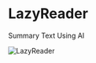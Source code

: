 # LazyReader
Summary Text Using AI

![LazyReader](https://github.com/user-attachments/assets/8e6da0de-1c8c-44b9-a783-a02d71df5dc4)

